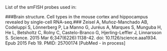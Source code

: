 List of the smFISH probes used in:

###Brain structure. Cell types in the mouse cortex and hippocampus revealed by single-cell RNA-seq.###
Zeisel A, Muñoz-Manchado AB, Codeluppi S, Lönnerberg P, La Manno G, Juréus A, Marques S, Munguba H, He L, Betsholtz C, Rolny C, Castelo-Branco G, Hjerling-Leffler J, Linnarsson S.
Science. 2015 Mar 6;347(6226):1138-42. doi: 10.1126/science.aaa1934. Epub 2015 Feb 19.
PMID: 25700174 [PubMed - in process]
